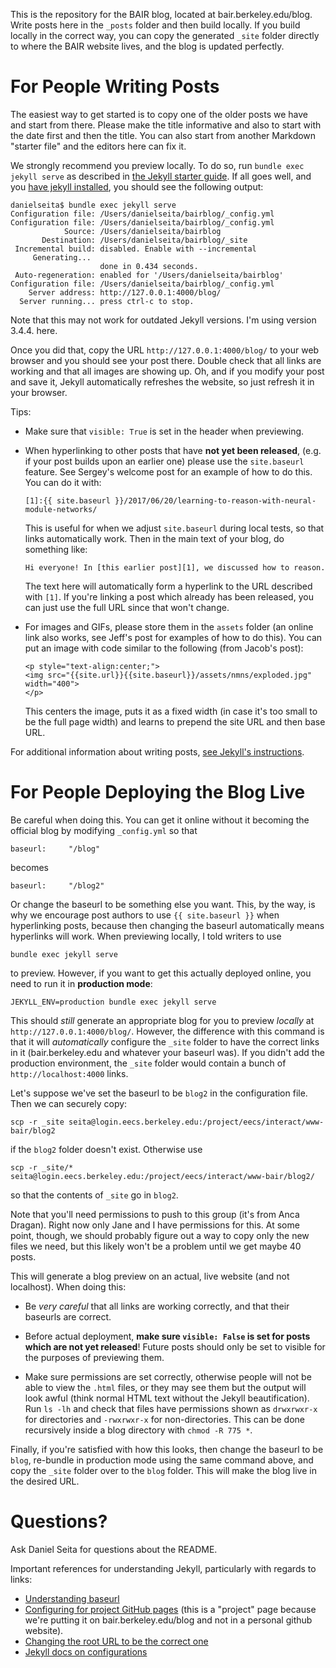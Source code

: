 This is the repository for the BAIR blog, located at bair.berkeley.edu/blog.
Write posts here in the `_posts` folder and then build locally. If you build
locally in the correct way, you can copy the generated `_site` folder directly
to where the BAIR website lives, and the blog is updated perfectly.

# For People Writing Posts

The easiest way to get started is to copy one of the older posts we have and
start from there. Please make the title informative and also to start with the
date first and then the title.  You can also start from another Markdown
"starter file" and the editors here can fix it.

We strongly recommend you preview locally. To do so, run `bundle exec jekyll
serve` as described in [the Jekyll starter guide][2]. If all goes well, and you
[have jekyll installed][7], you should see the following output:

```
danielseita$ bundle exec jekyll serve
Configuration file: /Users/danielseita/bairblog/_config.yml
Configuration file: /Users/danielseita/bairblog/_config.yml
            Source: /Users/danielseita/bairblog
       Destination: /Users/danielseita/bairblog/_site
 Incremental build: disabled. Enable with --incremental
     Generating... 
                    done in 0.434 seconds.
 Auto-regeneration: enabled for '/Users/danielseita/bairblog'
Configuration file: /Users/danielseita/bairblog/_config.yml
    Server address: http://127.0.0.1:4000/blog/
  Server running... press ctrl-c to stop.
```

Note that this may not work for outdated Jekyll versions. I'm using version
3.4.4. here.

Once you did that, copy the URL `http://127.0.0.1:4000/blog/` to your web
browser and you should see your post there. Double check that all links are
working and that all images are showing up. Oh, and if you modify your post and
save it, Jekyll automatically refreshes the website, so just refresh it in your
browser.

Tips:

- Make sure that `visible: True` is set in the header when previewing.

- When hyperlinking to other posts that have **not yet been released**, (e.g. if
  your post builds upon an earlier one) please use the `site.baseurl` feature.
  See Sergey's welcome post for an example of how to do this. You can do it
  with:
  
  ```
  [1]:{{ site.baseurl }}/2017/06/20/learning-to-reason-with-neural-module-networks/
  ```

  This is useful for when we adjust `site.baseurl` during local tests, so that
  links automatically work. Then in the main text of your blog, do something
  like:

  ```
  Hi everyone! In [this earlier post][1], we discussed how to reason.
  ```

  The text here will automatically form a hyperlink to the URL described with
  `[1]`. If you're linking a post which already has been released, you can just
  use the full URL since that won't change.

- For images and GIFs, please store them in the `assets` folder (an online link
  also works, see Jeff's post for examples of how to do this). You can put an
  image with code similar to the following (from Jacob's post):

  ```
  <p style="text-align:center;">
  <img src="{{site.url}}{{site.baseurl}}/assets/nmns/exploded.jpg" width="400">
  </p>
  ```

  This centers the image, puts it as a fixed width (in case it's too small to be
  the full page width) and learns to prepend the site URL and then base URL.

For additional information about writing posts, [see Jekyll's instructions][1].


# For People Deploying the Blog Live

Be careful when doing this. You can get it online without it becoming the
official blog by modifying `_config.yml` so that 

`baseurl:     "/blog"`

becomes

`baseurl:     "/blog2"`

Or change the baseurl to be something else you want. This, by the way, is why we
encourage post authors to use `{{ site.baseurl }}` when hyperlinking posts,
because then changing the baseurl automatically means hyperlinks will work.
When previewing locally, I told writers to use 

```
bundle exec jekyll serve
```

to preview. However, if you want to get this actually deployed online, you need
to run it in **production mode**:

```
JEKYLL_ENV=production bundle exec jekyll serve
```

This should *still* generate an appropriate blog for you to preview *locally* at
`http://127.0.0.1:4000/blog/`. However, the difference with this command is that
it will *automatically* configure the `_site` folder to have the correct links
in it (bair.berkeley.edu and whatever your baseurl was). If you didn't add the
production environment, the `_site` folder would contain a bunch of
`http://localhost:4000` links.

Let's suppose we've set the baseurl to be `blog2` in the configuration file.
Then we can securely copy:

```
scp -r _site seita@login.eecs.berkeley.edu:/project/eecs/interact/www-bair/blog2
```

if the `blog2` folder doesn't exist. Otherwise use

```
scp -r _site/* seita@login.eecs.berkeley.edu:/project/eecs/interact/www-bair/blog2/
```

so that the contents of `_site` go in `blog2`.

Note that you'll need permissions to push to this group (it's from Anca Dragan).
Right now only Jane and I have permissions for this. At some point, though, we
should probably figure out a way to copy only the new files we need, but this
likely won't be a problem until we get maybe 40 posts.

This will generate a blog preview on an actual, live website (and not
localhost). When doing this: 

- Be *very careful* that all links are working correctly, and that their
  baseurls are correct.

- Before actual deployment, **make sure `visible: False` is set for posts
  which are not yet released**! Future posts should only be set to visible for the
  purposes of previewing them.

- Make sure permissions are set correctly, otherwise people will not be able to
  view the `.html` files, or they may see them but the output will look awful
  (think normal HTML text without the Jekyll beautification). Run `ls -lh` and
  check that files have permissions shown as `drwxrwxr-x` for directories and
  `-rwxrwxr-x` for non-directories. This can be done recursively inside a blog
  directory with `chmod -R 775 *`.

Finally, if you're satisfied with how this looks, then change the baseurl to be
`blog`, re-bundle in production mode using the same command above, and copy the
`_site` folder over to the `blog` folder. This will make the blog live in the
desired URL.


# Questions?

Ask Daniel Seita for questions about the README.

Important references for understanding Jekyll, particularly with regards to
links:

- [Understanding baseurl][4]
- [Configuring for project GitHub pages][3] (this is a "project" page because we're
  putting it on bair.berkeley.edu/blog and not in a personal github website).
- [Changing the root URL to be the correct one][5]
- [Jekyll docs on configurations][6]

[1]:https://jekyllrb.com/docs/posts/
[2]:http://jekyllrb.com/docs/quickstart/
[3]:http://downtothewire.io/2015/08/15/configuring-jekyll-for-user-and-project-github-pages/
[4]:https://byparker.com/blog/2014/clearing-up-confusion-around-baseurl/
[5]:https://github.com/jekyll/jekyll/issues/5853
[6]:https://jekyllrb.com/docs/configuration/#specifying-a-jekyll-environment-at-build-time
[7]:https://jekyllrb.com/docs/installation/
